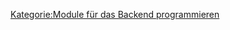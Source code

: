 
[Kategorie:Module für das Backend programmieren](export_de/Kategorie:Module_für_das_Backend_programmieren.md)